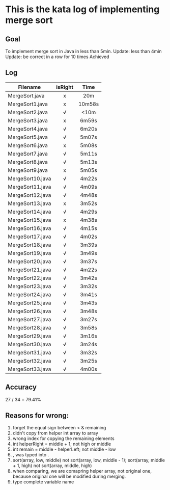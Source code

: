 # This is the kata log of implementing merge sort

## Goal
To implement merge sort in Java in less than 5min.
Update: less than 4min
Update: be correct in a row for 10 times
Achieved

## Log

| Filename           | isRight    | Time |
| ------------------ |:----------:|:----:|
|   MergeSort.java   |x           |20m   |
|   MergeSort1.java  |x           |10m58s|
|   MergeSort2.java  |√           |<10m  |
| MergeSort3.java    |x           |6m59s |
| MergeSort4.java    |√           |6m20s |
| MergeSort5.java    |√           |5m07s |
| MergeSort6.java    |x           |5m08s |
| MergeSort7.java    |√           |5m11s |
| MergeSort8.java    |√           |5m13s |
| MergeSort9.java    |x           |5m05s |
| MergeSort10.java   |√           |4m22s |
| MergeSort11.java   |√           |4m09s |
| MergeSort12.java   |√           |4m48s |
| MergeSort13.java   |x           |3m52s |
| MergeSort14.java   |√           |4m29s |
| MergeSort15.java   |x           |4m38s |
| MergeSort16.java   |√           |4m15s |
| MergeSort17.java   |√           |4m02s |
| MergeSort18.java   |√           |3m39s |
| MergeSort19.java   |√           |3m49s |
| MergeSort20.java   |√           |3m37s |
| MergeSort21.java   |√           |4m22s |
| MergeSort22.java   |√           |3m42s |
| MergeSort23.java   |√           |3m32s |
| MergeSort24.java   |√           |3m41s |
| MergeSort25.java   |√           |3m43s |
| MergeSort26.java   |√           |3m48s |
| MergeSort27.java   |√           |3m27s |
| MergeSort28.java   |√           |3m58s |
| MergeSort29.java   |√           |3m16s |
| MergeSort30.java   |√           |3m24s |
| MergeSort31.java   |√           |3m32s |
| MergeSort32.java   |√           |3m25s |
| MergeSort33.java   |√           |4m00s |

## Accuracy
27 / 34 = 79.41%

## Reasons for wrong:
1. forget the equal sign between < & remaining
2. didn't copy from helper int array to array
3. wrong index for copying the remaining elements
4. int helperRight = middle + 1; not high or middle
5. int remain = middle - helperLeft; not middle - low
6. , was typed into .
7. sort(array, low, middle) not sort(array, low, middle - 1); sort(array, middle + 1, high) not sort(array, middle, high)
8. when comparing, we are comapring helper array, not original one, because original one will be modified during merging.
9. type complete variable name
